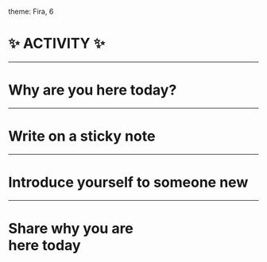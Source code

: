 theme: Fira, 6

# :sparkles: ACTIVITY :sparkles:

---

# Why are you here today?

---

# Write on a sticky note

---

# Introduce yourself to someone new

---

# Share why you are<br>here today